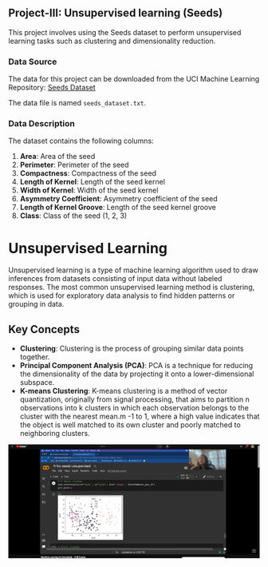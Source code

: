 ## **Project-III: Unsupervised learning (Seeds)**

This project involves using the Seeds dataset to perform unsupervised learning tasks such as clustering and dimensionality reduction.

### **Data Source**

The data for this project can be downloaded from the UCI Machine Learning Repository: [Seeds Dataset](https://archive.ics.uci.edu/ml/datasets/seeds)

The data file is named `seeds_dataset.txt`.

### **Data Description**

The dataset contains the following columns:

1. **Area**: Area of the seed
2. **Perimeter**: Perimeter of the seed
3. **Compactness**: Compactness of the seed
4. **Length of Kernel**: Length of the seed kernel
5. **Width of Kernel**: Width of the seed kernel
6. **Asymmetry Coefficient**: Asymmetry coefficient of the seed
7. **Length of Kernel Groove**: Length of the seed kernel groove
8. **Class**: Class of the seed (1, 2, 3)

# **Unsupervised Learning**

Unsupervised learning is a type of machine learning algorithm used to draw inferences from datasets consisting of input data without labeled responses. The most common unsupervised learning method is clustering, which is used for exploratory data analysis to find hidden patterns or grouping in data.

## Key Concepts

- **Clustering**: Clustering is the process of grouping similar data points together.
- **Principal Component Analysis (PCA)**: PCA is a technique for reducing the dimensionality of the data by projecting it onto a lower-dimensional subspace.
- **K-means Clustering**: K-means clustering is a method of vector quantization, originally from signal processing, that aims to partition n observations into k clusters in which each observation belongs to the cluster with the nearest mean.m -1 to 1, where a high value indicates that the object is well matched to its own cluster and poorly matched to neighboring clusters.

![Unsupervised Level](image.png)
